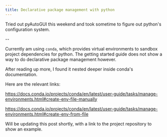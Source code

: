 ```yaml
---
title: Declarative package management with python
---
```


Tried out pyAutoGUI this weekend and took sometime to figure out python's
configuration system. 

--

Currently am using `conda`, which provides virtual
environments to sandbox project dependencies for python. The getting started guide does not show a way
to do declarative package management however.

After reading up more, I found it nested deeper inside conda's documentation. 

Here are the relevant links:

https://docs.conda.io/projects/conda/en/latest/user-guide/tasks/manage-environments.html#create-env-file-manually

https://docs.conda.io/projects/conda/en/latest/user-guide/tasks/manage-environments.html#create-env-from-file

Will be updating this post shortly, with a link to the project repository to
show an example.
